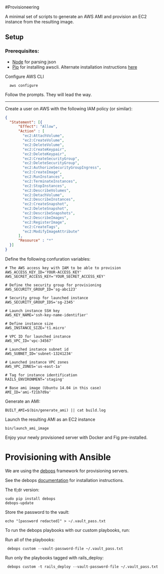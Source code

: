 #Provisioneering

A minimal set of scripts to generate an AWS AMI and provision an EC2 instance from the resulting image.

## Setup

### Prerequisites:

- [Node](http://nodejs.org/download/) for parsing json
- [Pip](https://pip.pypa.io/en/latest/installing.html) for installing awscli. Alternate installation instructions [here](http://docs.aws.amazon.com/cli/latest/userguide/installing.html)


Configure AWS CLI
``` console
  aws configure
```

Follow the prompts. They will lead the way.


---

Create a user on AWS with the following IAM policy (or similar):

``` json
{
  "Statement": [{
      "Effect": "Allow",
      "Action" : [
        "ec2:AttachVolume",
        "ec2:CreateVolume",
        "ec2:DeleteVolume",
        "ec2:CreateKeypair",
        "ec2:DeleteKeypair",
        "ec2:CreateSecurityGroup",
        "ec2:DeleteSecurityGroup",
        "ec2:AuthorizeSecurityGroupIngress",
        "ec2:CreateImage",
        "ec2:RunInstances",
        "ec2:TerminateInstances",
        "ec2:StopInstances",
        "ec2:DescribeVolumes",
        "ec2:DetachVolume",
        "ec2:DescribeInstances",
        "ec2:CreateSnapshot",
        "ec2:DeleteSnapshot",
        "ec2:DescribeSnapshots",
        "ec2:DescribeImages",
        "ec2:RegisterImage",
        "ec2:CreateTags",
        "ec2:ModifyImageAttribute"
      ],
      "Resource" : "*"
  }]
}
```

Define the following confuration variables:

``` console
# The AWS access key with IAM to be able to provision
AWS_ACCESS_KEY_ID='YOUR-ACCESS_KEY'
AWS_SECRET_ACCESS_KEY='YOUR_SECRET_ACCESS_KEY'

# Define the security group for provisioning
AWS_SECURITY_GROUP_ID='sg-abc123'

# Security group for launched instance
AWS_SECURITY_GROUP_IDS='sg-2345'

# Launch instance SSH key
AWS_KEY_NAME='ssh-key-name-identifier'

# Define instance size
AWS_INSTANCE_SIZE='t1.micro'

# VPC ID for launched instance
AWS_VPC_ID='vpc-34567'

# Launched instance subnet id
AWS_SUBNET_ID='subnet-13241234'

# Launched instance VPC zones
AWS_VPC_ZONES='us-east-1a'

# Tag for instance identification
RAILS_ENVIRONMENT='staging'

# Base ami image (Ubuntu 14.04 in this case)
AMI_ID='ami-f21b7d9a'
```

Generate an AMI:

``` console
BUILT_AMI=$(bin/generate_ami) || cat build.log
```

Launch the resulting AMI as an EC2 instance
``` console
bin/launch_ami_image
```

Enjoy your newly provisioned server with Docker and Fig pre-installed.

# Provisioning with Ansible

We are using the [debops](http://debops.org/) framework for provisioning servers.

See the debops [documentation](http://docs.debops.org/en/latest/installation.html) for installation instructions.

The tl;dr version:

```
sudo pip install debops
debops-update
```

Store the password to the vault:

```
echo "[password redacted]" > ~/.vault_pass.txt
```

To run the debops playbooks with our custom playbooks, run:

Run all of the playbooks:
```
 debops custom --vault-password-file ~/.vault_pass.txt
```


Run only the playbooks tagged with rails\_deploy:
```
 debops custom -t rails_deploy --vault-password-file ~/.vault_pass.txt
```
